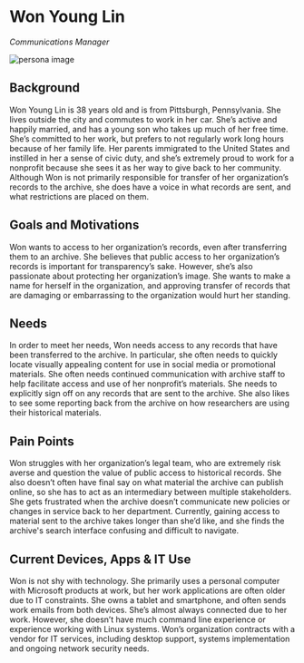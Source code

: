 # Won Young Lin

_Communications Manager_

![persona image](img/won-young-lin.jpg)

## Background

Won Young Lin is 38 years old and is from Pittsburgh, Pennsylvania. She lives outside the city and commutes to work in her car. She’s active and happily married, and has a young son who takes up much of her free time. She’s committed to her work, but prefers to not regularly work long hours because of her family life. Her parents immigrated to the United States and instilled in her a sense of civic duty, and she’s extremely proud to work for a nonprofit because she sees it as her way to give back to her community. Although Won is not primarily responsible for transfer of her organization’s records to the archive, she does have a voice in what records are sent, and what restrictions are placed on them.

## Goals and Motivations

Won wants to access to her organization’s records, even after transferring them to an archive. She believes that public access to her organization’s records is important for transparency’s sake. However, she’s also passionate about protecting her organization’s image. She wants to make a name for herself in the organization, and approving transfer of records that are damaging or embarrassing to the organization would hurt her standing.

## Needs

In order to meet her needs, Won needs access to any records that have been transferred to the archive. In particular, she often needs to quickly locate visually appealing content for use in social media or promotional materials. She often needs continued communication with archive staff to help facilitate access and use of her nonprofit’s materials. She needs to explicitly sign off on any records that are sent to the archive. She also likes to see some reporting back from the archive on how researchers are using their historical materials.

## Pain Points

Won struggles with her organization’s legal team, who are extremely risk averse and question the value of public access to historical records. She also doesn’t often have final say on what material the archive can publish online, so she has to act as an intermediary between multiple stakeholders. She gets frustrated when the archive doesn’t communicate new policies or changes in service back to her department. Currently, gaining access to material sent to the archive takes longer than she’d like, and she finds the archive's search interface confusing and difficult to navigate.

## Current Devices, Apps & IT Use

Won is not shy with technology. She primarily uses a personal computer with Microsoft products at work, but her work applications are often older due to IT constraints. She owns a tablet and smartphone, and often sends work emails from both devices. She’s almost always connected due to her work. However, she doesn’t have much command line experience or experience working with Linux systems. Won’s organization contracts with a vendor for IT services, including desktop support, systems implementation and ongoing network security needs.
